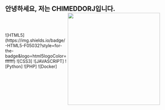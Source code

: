 
<h2>안녕하세요, 저는 CHIMEDDORJ입니다.
  <img align="right" src="https://scontent-ssn1-1.xx.fbcdn.net/v/t1.6435-9/201776013_998987050640964_1014377721575552453_n.jpg?_nc_cat=100&ccb=1-5&_nc_sid=174925&_nc_ohc=h9KSUrS7eJAAX_EYK1T&_nc_ht=scontent-ssn1-1.xx&oh=00_AT-N6xmZjpi3eXIuhzHsNNPS-URZY5Xq1Njyk3Nxnqcymg&oe=628E97F2" width="300"/></h2> 
  
<br />

<h2></h2>
![HTML5](https://img.shields.io/badge/-HTML5-F05032?style=for-the-badge&logo=html5logoColor=ffffff)
![CSS3]
![JAVASCRIPT]
![Python]
![PHP]
![Docker]
